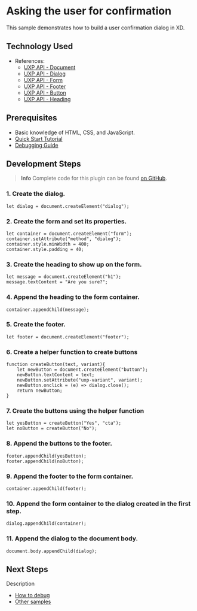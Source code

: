 # Asking the user for confirmation

This sample demonstrates how to build a user confirmation dialog in XD.


## Technology Used
- References: 
	- [UXP API - Document](/reference/uxp/class/Document.md)
	- [UXP API - Dialog](/reference/uxp/class/HTMLDialogElement.md)
	- [UXP API - Form](/reference/uxp/class/HTMLHtmlElement.md)
	- [UXP API - Footer](/reference/uxp/class/HTMLHtmlElement.md)
	- [UXP API - Button](/reference/uxp/class/HTMLButtonElement.md)	
	- [UXP API - Heading](/reference/uxp/class/HTMLHtmlElement.md)

## Prerequisites
- Basic knowledge of HTML, CSS, and JavaScript.
- [Quick Start Tutorial](/guides/quick-start-guide)
- [Debugging Guide](/guides/debugging-guide)

## Development Steps

> **Info**
> Complete code for this plugin can be found [on GitHub](https://github.com/AdobeXD/Plugin-Samples/tree/master/how-to-ask-user-for-confirmation).

### 1. Create the dialog.
```
let dialog = document.createElement("dialog");
```

### 2. Create the form and set its properties.
```
let container = document.createElement("form");
container.setAttribute("method", "dialog");
container.style.minWidth = 400;
container.style.padding = 40;
```

### 3. Create the heading to show up on the form.
```
let message = document.createElement("h1");
message.textContent = "Are you sure?";
```

### 4. Append the heading to the form container. 
```
container.appendChild(message);
```

### 5. Create the footer. 
```
let footer = document.createElement("footer");
```

### 6. Create a helper function to create buttons
```
function createButton(text, variant){
    let newButton = document.createElement("button");
    newButton.textContent = text;
    newButton.setAttribute("uxp-variant", variant);
    newButton.onclick = (e) => dialog.close();
    return newButton;
}
```

### 7. Create the buttons using the helper function
```
let yesButton = createButton("Yes", "cta");
let noButton = createButton("No");
```

### 8. Append the buttons to the footer.
```
footer.appendChild(yesButton);
footer.appendChild(noButton);
```

### 9. Append the footer to the form container.
```
container.appendChild(footer);
```

### 10. Append the form container to the dialog created in the first step.
```
dialog.appendChild(container);
```

### 11. Append the dialog to the document body.
```
document.body.appendChild(dialog);
```

## Next Steps

Description

- [How to debug](/guides/debugging-guide)
- [Other samples](https://github.com/AdobeXD/Plugin-Samples)
